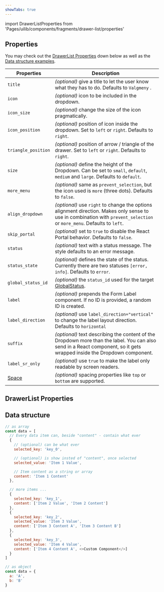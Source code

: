 ```yaml
---
showTabs: true
---
```


import DrawerListProperties from 'Pages/uilib/components/fragments/drawer-list/properties'

## Properties

You may check out the [DrawerList Properties](#drawerlist-properties) down below as well as the [Data structure examples](#data-structure).

| Properties                                  | Description                                                                                                                                                             |
| ------------------------------------------- | ----------------------------------------------------------------------------------------------------------------------------------------------------------------------- |
| `title`                                     | _(optional)_ give a title to let the user know what they has to do. Defaults to `Valgmeny` .                                                                            |
| `icon`                                      | _(optional)_ icon to be included in the dropdown.                                                                                                                       |
| `icon_size`                                 | _(optional)_ change the size of the icon pragmatically.                                                                                                                 |
| `icon_position`                             | _(optional)_ position of icon inside the dropdown. Set to `left` or `right`. Defaults to `right`.                                                                       |
| `triangle_position`                         | _(optional)_ position of arrow / triangle of the drawer. Set to `left` or `right`. Defaults to `right`.                                                                 |
| `size`                                      | _(optional)_ define the height of the Dropdown. Can be set to `small`, `default`, `medium` and `large`. Defaults to `default`.                                          |
| `more_menu`                                 | _(optional)_ same as `prevent_selection`, but the icon used is `more` (three dots). Defaults to `false`.                                                                |
| `align_dropdown`                            | _(optional)_ use `right` to change the options alignment direction. Makes only sense to use in combination with `prevent_selection` or `more_menu`. Defaults to `left`. |
| `skip_portal`                               | _(optional)_ set to `true` to disable the React Portal behavior. Defaults to `false`.                                                                                   |
| `status`                                    | _(optional)_ text with a status message. The style defaults to an error message.                                                                                        |
| `status_state`                              | _(optional)_ defines the state of the status. Currently there are two statuses `[error, info]`. Defaults to `error`.                                                    |
| `global_status_id`                          | _(optional)_ the `status_id` used for the target [GlobalStatus](/uilib/components/global-status).                                                                       |
| `label`                                     | _(optional)_ prepends the Form Label component. If no ID is provided, a random ID is created.                                                                           |
| `label_direction`                           | _(optional)_ use `label_direction="vertical"` to change the label layout direction. Defaults to `horizontal`                                                            |
| `suffix`                                    | _(optional)_ text describing the content of the Dropdown more than the label. You can also send in a React component, so it gets wrapped inside the Dropdown component. |
| `label_sr_only`                             | _(optional)_ use `true` to make the label only readable by screen readers.                                                                                              |
| [Space](/uilib/components/space/properties) | _(optional)_ spacing properties like `top` or `bottom` are supported.                                                                                                   |

## DrawerList Properties

<DrawerListProperties />

## Data structure

```js
// as array
const data = [
  // Every data item can, beside "content" - contain what ever
  {
    // (optional) can be what ever
    selected_key: 'key_0',

    // (optional) is show insted of "content", once selected
    selected_value: 'Item 1 Value',

    // Item content as a string or array
    content: 'Item 1 Content'
  },

  // more items ...
  {
    selected_key: 'key_1',
    content: ['Item 2 Value', 'Item 2 Content']
  },
  {
    selected_key: 'key_2',
    selected_value: 'Item 3 Value',
    content: ['Item 3 Content A', 'Item 3 Content B']
  },
  {
    selected_key: 'key_3',
    selected_value: 'Item 4 Value',
    content: ['Item 4 Content A', <>Custom Component</>]
  }
]

// as object
const data = {
  a: 'A',
  b: 'B'
}
```
